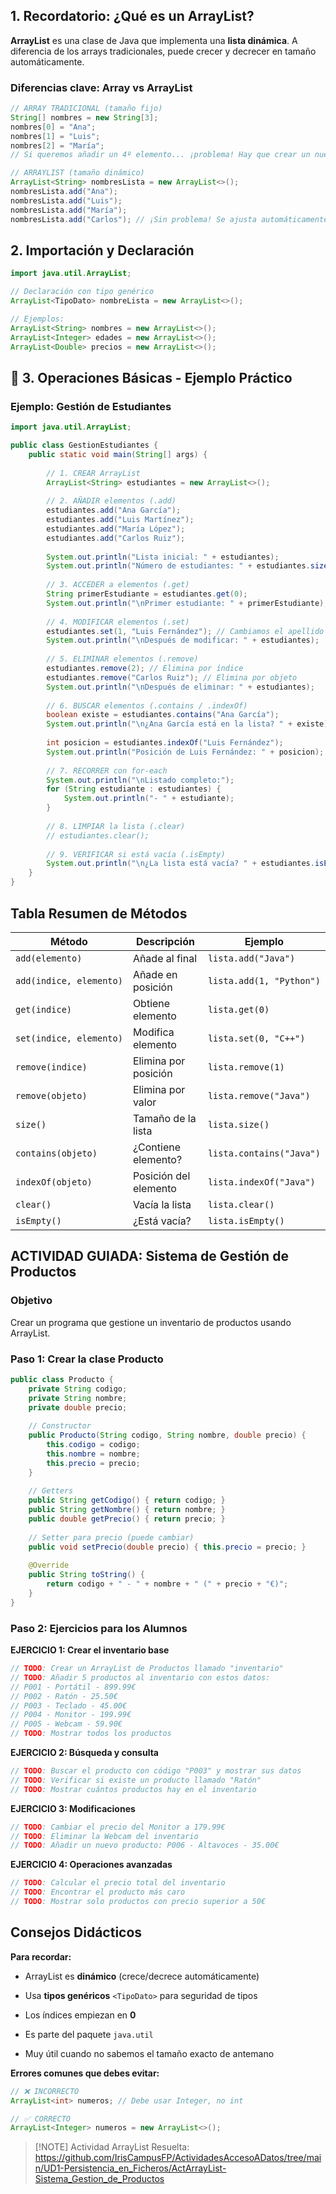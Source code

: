 ## 1. Recordatorio: ¿Qué es un ArrayList?

**ArrayList** es una clase de Java que implementa una **lista dinámica**. A diferencia de los arrays tradicionales, puede crecer y decrecer en tamaño automáticamente.

### Diferencias clave: Array vs ArrayList

```java
// ARRAY TRADICIONAL (tamaño fijo)
String[] nombres = new String[3];
nombres[0] = "Ana";
nombres[1] = "Luis";
nombres[2] = "María";
// Si queremos añadir un 4º elemento... ¡problema! Hay que crear un nuevo array

// ARRAYLIST (tamaño dinámico)
ArrayList<String> nombresLista = new ArrayList<>();
nombresLista.add("Ana");
nombresLista.add("Luis");
nombresLista.add("María");
nombresLista.add("Carlos"); // ¡Sin problema! Se ajusta automáticamente
```

## 2. Importación y Declaración

```java
import java.util.ArrayList;

// Declaración con tipo genérico
ArrayList<TipoDato> nombreLista = new ArrayList<>();

// Ejemplos:
ArrayList<String> nombres = new ArrayList<>();
ArrayList<Integer> edades = new ArrayList<>();
ArrayList<Double> precios = new ArrayList<>();
```

## 🔧 3. Operaciones Básicas - Ejemplo Práctico

### Ejemplo: Gestión de Estudiantes

```java
import java.util.ArrayList;

public class GestionEstudiantes {
    public static void main(String[] args) {
        
        // 1. CREAR ArrayList
        ArrayList<String> estudiantes = new ArrayList<>();
        
        // 2. AÑADIR elementos (.add)
        estudiantes.add("Ana García");
        estudiantes.add("Luis Martínez");
        estudiantes.add("María López");
        estudiantes.add("Carlos Ruiz");
        
        System.out.println("Lista inicial: " + estudiantes);
        System.out.println("Número de estudiantes: " + estudiantes.size());
        
        // 3. ACCEDER a elementos (.get)
        String primerEstudiante = estudiantes.get(0);
        System.out.println("\nPrimer estudiante: " + primerEstudiante);
        
        // 4. MODIFICAR elementos (.set)
        estudiantes.set(1, "Luis Fernández"); // Cambiamos el apellido
        System.out.println("\nDespués de modificar: " + estudiantes);
        
        // 5. ELIMINAR elementos (.remove)
        estudiantes.remove(2); // Elimina por índice
        estudiantes.remove("Carlos Ruiz"); // Elimina por objeto
        System.out.println("\nDespués de eliminar: " + estudiantes);
        
        // 6. BUSCAR elementos (.contains / .indexOf)
        boolean existe = estudiantes.contains("Ana García");
        System.out.println("\n¿Ana García está en la lista? " + existe);
        
        int posicion = estudiantes.indexOf("Luis Fernández");
        System.out.println("Posición de Luis Fernández: " + posicion);
        
        // 7. RECORRER con for-each
        System.out.println("\nListado completo:");
        for (String estudiante : estudiantes) {
            System.out.println("- " + estudiante);
        }
        
        // 8. LIMPIAR la lista (.clear)
        // estudiantes.clear();
        
        // 9. VERIFICAR si está vacía (.isEmpty)
        System.out.println("\n¿La lista está vacía? " + estudiantes.isEmpty());
    }
}
```

## Tabla Resumen de Métodos

|Método|Descripción|Ejemplo|
|---|---|---|
|`add(elemento)`|Añade al final|`lista.add("Java")`|
|`add(indice, elemento)`|Añade en posición|`lista.add(1, "Python")`|
|`get(indice)`|Obtiene elemento|`lista.get(0)`|
|`set(indice, elemento)`|Modifica elemento|`lista.set(0, "C++")`|
|`remove(indice)`|Elimina por posición|`lista.remove(1)`|
|`remove(objeto)`|Elimina por valor|`lista.remove("Java")`|
|`size()`|Tamaño de la lista|`lista.size()`|
|`contains(objeto)`|¿Contiene elemento?|`lista.contains("Java")`|
|`indexOf(objeto)`|Posición del elemento|`lista.indexOf("Java")`|
|`clear()`|Vacía la lista|`lista.clear()`|
|`isEmpty()`|¿Está vacía?|`lista.isEmpty()`|

## ACTIVIDAD GUIADA: Sistema de Gestión de Productos

### Objetivo

Crear un programa que gestione un inventario de productos usando ArrayList.

### Paso 1: Crear la clase Producto

```java
public class Producto {
    private String codigo;
    private String nombre;
    private double precio;
    
    // Constructor
    public Producto(String codigo, String nombre, double precio) {
        this.codigo = codigo;
        this.nombre = nombre;
        this.precio = precio;
    }
    
    // Getters
    public String getCodigo() { return codigo; }
    public String getNombre() { return nombre; }
    public double getPrecio() { return precio; }
    
    // Setter para precio (puede cambiar)
    public void setPrecio(double precio) { this.precio = precio; }
    
    @Override
    public String toString() {
        return codigo + " - " + nombre + " (" + precio + "€)";
    }
}
```

### Paso 2: Ejercicios para los Alumnos

**EJERCICIO 1: Crear el inventario base**

```java
// TODO: Crear un ArrayList de Productos llamado "inventario"
// TODO: Añadir 5 productos al inventario con estos datos:
// P001 - Portátil - 899.99€
// P002 - Ratón - 25.50€
// P003 - Teclado - 45.00€
// P004 - Monitor - 199.99€
// P005 - Webcam - 59.90€
// TODO: Mostrar todos los productos
```

**EJERCICIO 2: Búsqueda y consulta**

```java
// TODO: Buscar el producto con código "P003" y mostrar sus datos
// TODO: Verificar si existe un producto llamado "Ratón"
// TODO: Mostrar cuántos productos hay en el inventario
```

**EJERCICIO 3: Modificaciones**

```java
// TODO: Cambiar el precio del Monitor a 179.99€
// TODO: Eliminar la Webcam del inventario
// TODO: Añadir un nuevo producto: P006 - Altavoces - 35.00€
```

**EJERCICIO 4: Operaciones avanzadas**

```java
// TODO: Calcular el precio total del inventario
// TODO: Encontrar el producto más caro
// TODO: Mostrar solo productos con precio superior a 50€
```

## Consejos Didácticos

**Para recordar:**

- ArrayList es **dinámico** (crece/decrece automáticamente)
    
- Usa **tipos genéricos** `<TipoDato>` para seguridad de tipos
    
- Los índices empiezan en **0**
    
- Es parte del paquete `java.util`
    
- Muy útil cuando no sabemos el tamaño exacto de antemano

**Errores comunes que debes evitar:**

```java
// ❌ INCORRECTO
ArrayList<int> numeros; // Debe usar Integer, no int

// ✅ CORRECTO
ArrayList<Integer> numeros = new ArrayList<>();
```


> [!NOTE] Actividad ArrayList Resuelta:
> https://github.com/IrisCampusFP/ActividadesAccesoADatos/tree/main/UD1-Persistencia_en_Ficheros/ActArrayList-Sistema_Gestion_de_Productos
